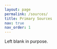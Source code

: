 ```yaml
---
layout: page
permalink: /sources/
title: Primary Sources
nav: true
nav_order: 1
---
```


Left blank in purpose.
